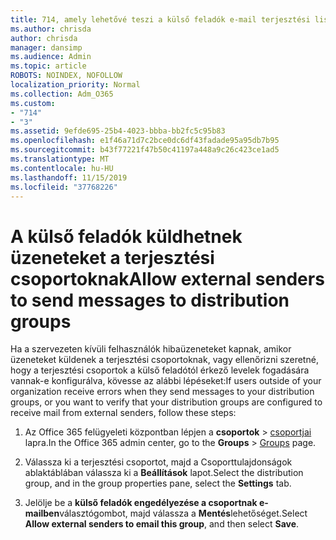 ```yaml
---
title: 714, amely lehetővé teszi a külső feladók e-mail terjesztési listák
ms.author: chrisda
author: chrisda
manager: dansimp
ms.audience: Admin
ms.topic: article
ROBOTS: NOINDEX, NOFOLLOW
localization_priority: Normal
ms.collection: Adm_O365
ms.custom:
- "714"
- "3"
ms.assetid: 9efde695-25b4-4023-bbba-bb2fc5c95b83
ms.openlocfilehash: e1f46a71d7c2bce0dc6df43fadade95a95db7b95
ms.sourcegitcommit: b43f77221f47b50c41197a448a9c26c423ce1ad5
ms.translationtype: MT
ms.contentlocale: hu-HU
ms.lasthandoff: 11/15/2019
ms.locfileid: "37768226"
---
```

# <a name="allow-external-senders-to-send-messages-to-distribution-groups"></a><span data-ttu-id="d0c30-102">A külső feladók küldhetnek üzeneteket a terjesztési csoportoknak</span><span class="sxs-lookup"><span data-stu-id="d0c30-102">Allow external senders to send messages to distribution groups</span></span>

<span data-ttu-id="d0c30-103">Ha a szervezeten kívüli felhasználók hibaüzeneteket kapnak, amikor üzeneteket küldenek a terjesztési csoportoknak, vagy ellenőrizni szeretné, hogy a terjesztési csoportok a külső feladótól érkező levelek fogadására vannak-e konfigurálva, kövesse az alábbi lépéseket:</span><span class="sxs-lookup"><span data-stu-id="d0c30-103">If users outside of your organization receive errors when they send messages to your distribution groups, or you want to verify that your distribution groups are configured to receive mail from external senders, follow these steps:</span></span>

1. <span data-ttu-id="d0c30-104">Az Office 365 felügyeleti központban lépjen a **csoportok** > [csoportjai](https://portal.office.com/adminportal/home#/groups) lapra.</span><span class="sxs-lookup"><span data-stu-id="d0c30-104">In the Office 365 admin center, go to the **Groups** > [Groups](https://portal.office.com/adminportal/home#/groups) page.</span></span>  

2. <span data-ttu-id="d0c30-105">Válassza ki a terjesztési csoportot, majd a Csoporttulajdonságok ablaktáblában válassza ki a **Beállítások** lapot.</span><span class="sxs-lookup"><span data-stu-id="d0c30-105">Select the distribution group, and in the group properties pane, select the **Settings** tab.</span></span>

3. <span data-ttu-id="d0c30-106">Jelölje be a **külső feladók engedélyezése a csoportnak e-mailben**választógombot, majd válassza a **Mentés**lehetőséget.</span><span class="sxs-lookup"><span data-stu-id="d0c30-106">Select **Allow external senders to email this group**, and then select **Save**.</span></span>
